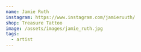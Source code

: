 ```yaml
---
name: Jamie Ruth
instagram: https://www.instagram.com/jamieruuth/
shop: Treasure Tattoo
image: /assets/images/jamie_ruth.jpg
tags:
  - artist
---
```


